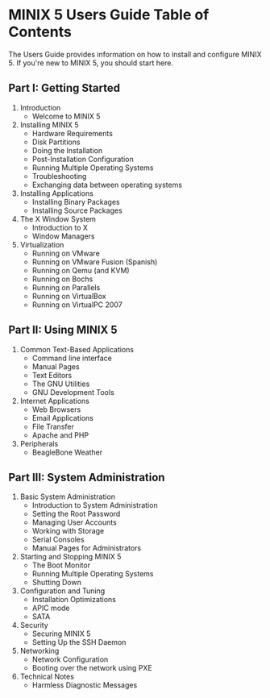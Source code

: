 MINIX 5 Users Guide Table of Contents
=====================================

The Users Guide provides information on how to install and configure MINIX 5. If you're new to MINIX 5, you should start here.


Part I: Getting Started
-----------------------

1. Introduction
   - Welcome to MINIX 5
2. Installing MINIX 5
   - Hardware Requirements
   - Disk Partitions
   - Doing the Installation
   - Post-Installation Configuration
   - Running Multiple Operating Systems
   - Troubleshooting
   - Exchanging data between operating systems
3. Installing Applications
   - Installing Binary Packages
   - Installing Source Packages
4. The X Window System
   - Introduction to X
   - Window Managers
5. Virtualization
   - Running on VMware
   - Running on VMware Fusion (Spanish)
   - Running on Qemu (and KVM)
   - Running on Bochs
   - Running on Parallels
   - Running on VirtualBox
   - Running on VirtualPC 2007


Part II: Using MINIX 5
----------------------

1. Common Text-Based Applications
   - Command line interface
   - Manual Pages
   - Text Editors
   - The GNU Utilities
   - GNU Development Tools
2. Internet Applications
   - Web Browsers
   - Email Applications
   - File Transfer
   - Apache and PHP
3. Peripherals
   - BeagleBone Weather


Part III: System Administration
-------------------------------

1. Basic System Administration
   - Introduction to System Administration
   - Setting the Root Password
   - Managing User Accounts
   - Working with Storage
   - Serial Consoles
   - Manual Pages for Administrators
2. Starting and Stopping MINIX 5
   - The Boot Monitor
   - Running Multiple Operating Systems
   - Shutting Down
3. Configuration and Tuning
   - Installation Optimizations
   - APIC mode
   - SATA
4. Security
   - Securing MINIX 5
   - Setting Up the SSH Daemon
5. Networking
   - Network Configuration
   - Booting over the network using PXE
6. Technical Notes
   - Harmless Diagnostic Messages
